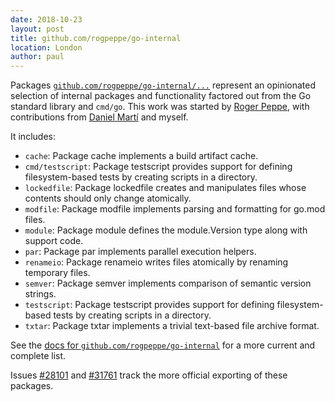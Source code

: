 ```yaml
---
date: 2018-10-23
layout: post
title: github.com/rogpeppe/go-internal
location: London
author: paul
---
```


Packages [`github.com/rogpeppe/go-internal/...`](https://godoc.org/github.com/rogpeppe/go-internal) represent an
opinionated selection of internal packages and functionality factored out from the Go standard library and `cmd/go`.
This work was started by [Roger Peppe](https://twitter.com/rogpeppe?lang=en), with contributions from [Daniel
Martí](https://twitter.com/mvdan_?lang=en) and myself.

It includes:

* `cache`: Package cache implements a build artifact cache.
* `cmd/testscript`: Package testscript provides support for defining filesystem-based tests by creating scripts in a
  directory.
* `lockedfile`: Package lockedfile creates and manipulates files whose contents should only change atomically.
* `modfile`: Package modfile implements parsing and formatting for go.mod files.
* `module`: Package module defines the module.Version type along with support code.
* `par`: Package par implements parallel execution helpers.
* `renameio`: Package renameio writes files atomically by renaming temporary files.
* `semver`: Package semver implements comparison of semantic version strings.
* `testscript`: Package testscript provides support for defining filesystem-based tests by creating scripts in a
  directory.
* `txtar`: Package txtar implements a trivial text-based file archive format.

See the [docs for `github.com/rogpeppe/go-internal`](https://godoc.org/github.com/rogpeppe/go-internal) for a more
current and complete list.

Issues [#28101](https://github.com/golang/go/issues/28101) and [#31761](https://github.com/golang/go/issues/31761) track
the more official exporting of these packages.
